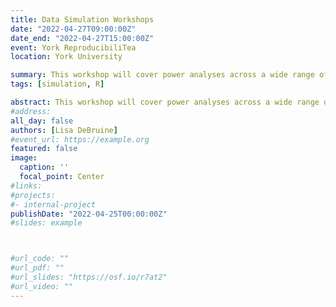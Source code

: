 ```yaml
---
title: Data Simulation Workshops
date: "2022-04-27T09:00:00Z"
date_end: "2022-04-27T15:00:00Z"
event: York ReproducibiliTea
location: York University

summary: This workshop will cover power analyses across a wide range of statistical tests, including linear mixed models.
tags: [simulation, R]

abstract: This workshop will cover power analyses across a wide range of statistical tests, including linear mixed models.
#address:
all_day: false
authors: [Lisa DeBruine]
#event_url: https://example.org
featured: false
image:
  caption: ''
  focal_point: Center
#links:
#projects:
#- internal-project
publishDate: "2022-04-25T00:00:00Z"
#slides: example



#url_code: ""
#url_pdf: ""
#url_slides: "https://osf.io/r7at2"
#url_video: ""
---
```


